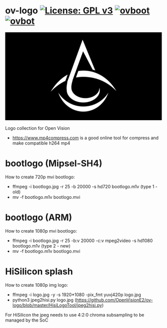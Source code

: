 ov-logo [![License: GPL v3](https://img.shields.io/badge/License-GPLv3-blue.svg)](https://www.gnu.org/licenses/gpl-3.0) [![ovboot](https://github.com/OpenVisionE2/ov-logo/actions/workflows/ovboot.yml/badge.svg)](https://github.com/OpenVisionE2/ov-logo/actions/workflows/ovboot.yml) [![ovbot](https://github.com/OpenVisionE2/ov-logo/actions/workflows/ovbot.yml/badge.svg)](https://github.com/OpenVisionE2/ov-logo/actions/workflows/ovbot.yml)
=======
![alt tag](https://github.com/OpenVisionE2/ov-logo/raw/master/jpg/ov.jpg)

Logo collection for Open Vision
* https://www.mp4compress.com is a good online tool for compress and make compatible h264 mp4

# bootlogo (Mipsel-SH4)

How to create 720p mvi bootlogo:
* ffmpeg -i bootlogo.jpg -r 25 -b 20000 -s hd720 bootlogo.m1v (type 1 - old)
* mv -f bootlogo.m1v bootlogo.mvi

# bootlogo (ARM)

How to create 1080p mvi bootlogo:
* ffmpeg -i bootlogo.jpg -r 25 -b:v 20000 -c:v mpeg2video -s hd1080 bootlogo.m1v (type 2 - new)
* mv -f bootlogo.m1v bootlogo.mvi

# HiSilicon splash

How to create 1080p img logo:
* ffmpeg -i logo.jpg -y -s 1920*1080 -pix_fmt yuvj420p logo.jpg
* python3 jpeg2hisi.py logo.jpg (https://github.com/OpenVisionE2/ov-logo/blob/master/HisiLogoTool/jpeg2hisi.py)

For HiSilicon the jpeg needs to use 4:2:0 chroma subsampling to be managed by the SoC
